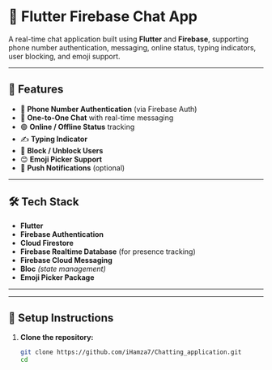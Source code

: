 # 📱 Flutter Firebase Chat App

A real-time chat application built using **Flutter** and **Firebase**, supporting phone number authentication, messaging, online status, typing indicators, user blocking, and emoji support.

---

## 🚀 Features

- 🔐 **Phone Number Authentication** (via Firebase Auth)
- 💬 **One-to-One Chat** with real-time messaging
- 🟢 **Online / Offline Status** tracking
- ✍️ **Typing Indicator**
- 🚫 **Block / Unblock Users**
- 😊 **Emoji Picker Support**
- 🔔 **Push Notifications** (optional)

---

## 🛠️ Tech Stack

- **Flutter**
- **Firebase Authentication**
- **Cloud Firestore**
- **Firebase Realtime Database** (for presence tracking)
- **Firebase Cloud Messaging** 
- **Bloc** *(state management)*
- **Emoji Picker Package**

---

---

## 🧪 Setup Instructions

1. **Clone the repository:**
   ```bash
   git clone https://github.com/iHamza7/Chatting_application.git
   cd 
